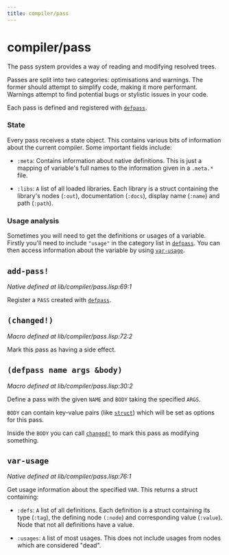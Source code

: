 ```yaml
---
title: compiler/pass
---
```

# compiler/pass
The pass system provides a way of reading and modifying resolved trees.

Passes are split into two categories: optimisations and warnings. The
former should attempt to simplify code, making it more
performant. Warnings attempt to find potential bugs or stylistic issues
in your code.

Each pass is defined and registered with [`defpass`](lib.compiler.pass.md#defpass-name-args-body).

### State
Every pass receives a state object. This contains various bits of
information about the current compiler. Some important fields include:

 - `:meta`: Contains information about native definitions. This is just
   a mapping of variable's full names to the information given in a
   `.meta.*` file.

 - `:libs`: `A` list of all loaded libraries. Each library is a struct
    containing the library's nodes (`:out`), documentation (`:docs`),
    display name (`:name`) and path (`:path`).

### Usage analysis
Sometimes you will need to get the definitions or usages of a
variable. Firstly you'll need to include `"usage"` in the category
list in [`defpass`](lib.compiler.pass.md#defpass-name-args-body). You can then access information about the variable
by using [`var-usage`](lib.compiler.pass.md#var-usage).

## `add-pass!`
*Native defined at lib/compiler/pass.lisp:69:1*

Register a `PASS` created with [`defpass`](lib.compiler.pass.md#defpass-name-args-body).

## `(changed!)`
*Macro defined at lib/compiler/pass.lisp:72:2*

Mark this pass as having a side effect.

## `(defpass name args &body)`
*Macro defined at lib/compiler/pass.lisp:30:2*

Define a pass with the given `NAME` and `BODY` taking the specified `ARGS`.

`BODY` can contain key-value pairs (like [`struct`](lib.core.table.md#struct-entries)) which will be set
as options for this pass.

Inside the `BODY` you can call [`changed!`](lib.compiler.pass.md#changed-) to mark this pass as
modifying something.

## `var-usage`
*Native defined at lib/compiler/pass.lisp:76:1*

Get usage information about the specified `VAR`. This returns a struct
containing:

 - `:defs`: `A` list of all definitions. Each definition is a struct
   containing its type (`:tag`), the defining node `(:node`) and
   corresponding value (`:value`). Node that not all definitions have
   a value.

 - `:usages`: `A` list of most usages. This does not include usages
   from nodes which are considered "dead".

